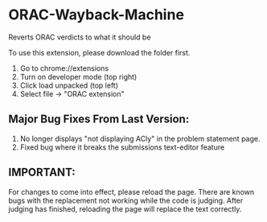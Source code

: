 # ORAC-Wayback-Machine
Reverts ORAC verdicts to what it should be

To use this extension, please download the folder first.

1. Go to chrome://extensions
2. Turn on developer mode (top right)
3. Click load unpacked (top left)
4. Select file -> "ORAC extension"

## Major Bug Fixes From Last Version:
1. No longer displays "not displaying ACly" in the problem statement page.
2. Fixed bug where it breaks the submissions text-editor feature

## IMPORTANT:
For changes to come into effect, please reload the page.
There are known bugs with the replacement not working while the code is judging.
After judging has finished, reloading the page will replace the text correctly.
